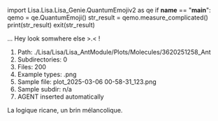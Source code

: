 
import Lisa.Lisa.Lisa_Genie.QuantumEmojiv2 as qe
if __name__ == "__main__":
  qemo = qe.QuantumEmoji()
  str_result = qemo.measure_complicated()
  print(str_result)
  exit(str_result)

... Hey look somwhere else >.< !

1. Path: ./Lisa/Lisa/Lisa_AntModule/Plots/Molecules/3620251258_Ant
2. Subdirectories: 0
3. Files: 200
4. Example types: .png
5. Sample file: plot_2025-03-06 00-58-31_123.png
6. Sample subdir: n/a
7. AGENT inserted automatically

La logique ricane, un brin mélancolique.
